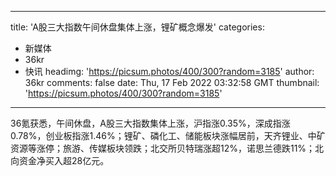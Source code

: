 
---
title: 'A股三大指数午间休盘集体上涨，锂矿概念爆发'
categories: 
 - 新媒体
 - 36kr
 - 快讯
headimg: 'https://picsum.photos/400/300?random=3185'
author: 36kr
comments: false
date: Thu, 17 Feb 2022 03:32:58 GMT
thumbnail: 'https://picsum.photos/400/300?random=3185'
---

<div>   
36氪获悉，午间休盘，A股三大指数集体上涨，沪指涨0.35%，深成指涨0.78%，创业板指涨1.46%；锂矿、磷化工、储能板块涨幅居前，天齐锂业、中矿资源等涨停；旅游、传媒板块领跌；北交所贝特瑞涨超12%，诺思兰德跌11%；北向资金净买入超28亿元。  
</div>
            